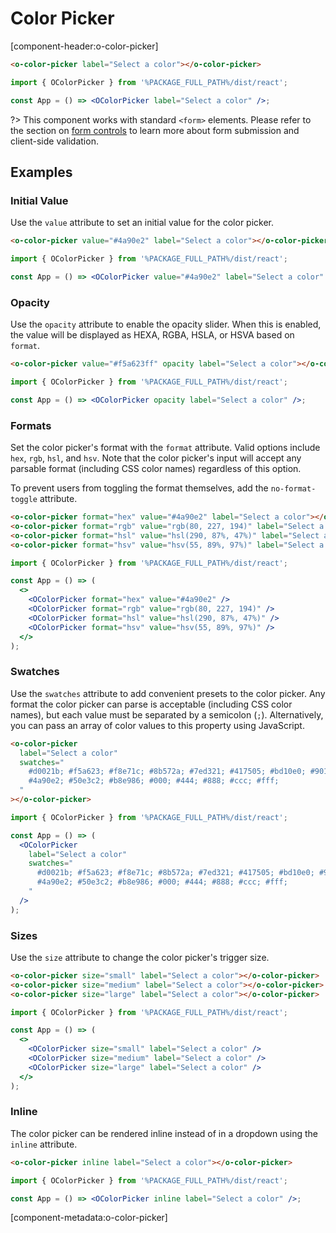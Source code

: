# Color Picker

[component-header:o-color-picker]

```html preview
<o-color-picker label="Select a color"></o-color-picker>
```

```jsx react
import { OColorPicker } from '%PACKAGE_FULL_PATH%/dist/react';

const App = () => <OColorPicker label="Select a color" />;
```

?> This component works with standard `<form>` elements. Please refer to the section on [form controls](/getting-started/form-controls) to learn more about form submission and client-side validation.

## Examples

### Initial Value

Use the `value` attribute to set an initial value for the color picker.

```html preview
<o-color-picker value="#4a90e2" label="Select a color"></o-color-picker>
```

```jsx react
import { OColorPicker } from '%PACKAGE_FULL_PATH%/dist/react';

const App = () => <OColorPicker value="#4a90e2" label="Select a color" />;
```

### Opacity

Use the `opacity` attribute to enable the opacity slider. When this is enabled, the value will be displayed as HEXA, RGBA, HSLA, or HSVA based on `format`.

```html preview
<o-color-picker value="#f5a623ff" opacity label="Select a color"></o-color-picker>
```

```jsx react
import { OColorPicker } from '%PACKAGE_FULL_PATH%/dist/react';

const App = () => <OColorPicker opacity label="Select a color" />;
```

### Formats

Set the color picker's format with the `format` attribute. Valid options include `hex`, `rgb`, `hsl`, and `hsv`. Note that the color picker's input will accept any parsable format (including CSS color names) regardless of this option.

To prevent users from toggling the format themselves, add the `no-format-toggle` attribute.

```html preview
<o-color-picker format="hex" value="#4a90e2" label="Select a color"></o-color-picker>
<o-color-picker format="rgb" value="rgb(80, 227, 194)" label="Select a color"></o-color-picker>
<o-color-picker format="hsl" value="hsl(290, 87%, 47%)" label="Select a color"></o-color-picker>
<o-color-picker format="hsv" value="hsv(55, 89%, 97%)" label="Select a color"></o-color-picker>
```

```jsx react
import { OColorPicker } from '%PACKAGE_FULL_PATH%/dist/react';

const App = () => (
  <>
    <OColorPicker format="hex" value="#4a90e2" />
    <OColorPicker format="rgb" value="rgb(80, 227, 194)" />
    <OColorPicker format="hsl" value="hsl(290, 87%, 47%)" />
    <OColorPicker format="hsv" value="hsv(55, 89%, 97%)" />
  </>
);
```

### Swatches

Use the `swatches` attribute to add convenient presets to the color picker. Any format the color picker can parse is acceptable (including CSS color names), but each value must be separated by a semicolon (`;`). Alternatively, you can pass an array of color values to this property using JavaScript.

```html preview
<o-color-picker
  label="Select a color"
  swatches="
    #d0021b; #f5a623; #f8e71c; #8b572a; #7ed321; #417505; #bd10e0; #9013fe; 
    #4a90e2; #50e3c2; #b8e986; #000; #444; #888; #ccc; #fff;
  "
></o-color-picker>
```

```jsx react
import { OColorPicker } from '%PACKAGE_FULL_PATH%/dist/react';

const App = () => (
  <OColorPicker
    label="Select a color"
    swatches="
      #d0021b; #f5a623; #f8e71c; #8b572a; #7ed321; #417505; #bd10e0; #9013fe; 
      #4a90e2; #50e3c2; #b8e986; #000; #444; #888; #ccc; #fff;
    "
  />
);
```

### Sizes

Use the `size` attribute to change the color picker's trigger size.

```html preview
<o-color-picker size="small" label="Select a color"></o-color-picker>
<o-color-picker size="medium" label="Select a color"></o-color-picker>
<o-color-picker size="large" label="Select a color"></o-color-picker>
```

```jsx react
import { OColorPicker } from '%PACKAGE_FULL_PATH%/dist/react';

const App = () => (
  <>
    <OColorPicker size="small" label="Select a color" />
    <OColorPicker size="medium" label="Select a color" />
    <OColorPicker size="large" label="Select a color" />
  </>
);
```

### Inline

The color picker can be rendered inline instead of in a dropdown using the `inline` attribute.

```html preview
<o-color-picker inline label="Select a color"></o-color-picker>
```

```jsx react
import { OColorPicker } from '%PACKAGE_FULL_PATH%/dist/react';

const App = () => <OColorPicker inline label="Select a color" />;
```

[component-metadata:o-color-picker]

